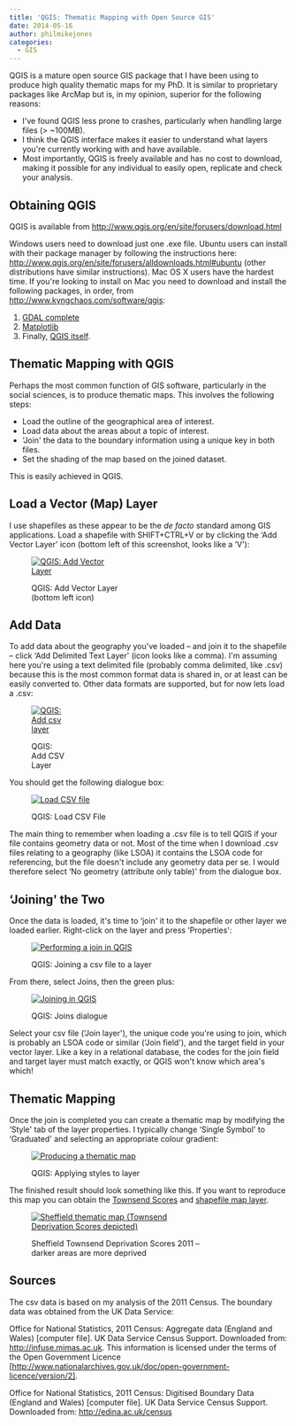 ```yaml
---
title: 'QGIS: Thematic Mapping with Open Source GIS'
date: 2014-05-16
author: philmikejones
categories:
  - GIS
---
```


QGIS is a mature open source GIS package that I have been using to produce high quality thematic maps for my PhD. It is similar to proprietary packages like ArcMap but is, in my opinion, superior for the following reasons:

- I've found QGIS less prone to crashes, particularly when handling large files (> ~100MB).
- I think the QGIS interface makes it easier to understand what layers you're currently working with and have available.
- Most importantly, QGIS is freely available and has no cost to download, making it possible for any individual to easily open, replicate and check your analysis.

## Obtaining QGIS

QGIS is available from <http://www.qgis.org/en/site/forusers/download.html>

Windows users need to download just one .exe file. Ubuntu users can install with their package manager by following the instructions here: <http://www.qgis.org/en/site/forusers/alldownloads.html#ubuntu> (other distributions have similar instructions). Mac OS X users have the hardest time. If you're looking to install on Mac you need to download and install the following packages, in order, from <http://www.kyngchaos.com/software/qgis>:

  1. [GDAL complete](http://www.kyngchaos.com/software/frameworks#gdal_complete)
  2. [Matplotlib](http://www.kyngchaos.com/software/python)
  3. Finally, [QGIS itself](http://www.kyngchaos.com/software/qgis).

## Thematic Mapping with QGIS

Perhaps the most common function of GIS software, particularly in the social sciences, is to produce thematic maps. This involves the following steps:

- Load the outline of the geographical area of interest.
- Load data about the areas about a topic of interest.
- &#8216;Join' the data to the boundary information using a unique key in both files.
- Set the shading of the map based on the joined dataset.

This is easily achieved in QGIS.

## Load a Vector (Map) Layer

I use shapefiles as these appear to be the _de facto_ standard among GIS applications. Load a shapefile with SHIFT+CTRL+V or by clicking the &#8216;Add Vector Layer' icon (bottom left of this screenshot, looks like a &#8216;V'):<figure id="attachment_1094" class="thumbnail wp-caption aligncenter" style="width: 167px">

[<img class="size-full wp-image-1094" src="https://i2.wp.com/philmikejones.me/wp-content/uploads/2014/05/vector-layor.png?fit=157%2C128" alt="QGIS: Add Vector Layer" data-recalc-dims="1" />](https://i0.wp.com/philmikejones.me/wp-content/uploads/2014/05/vector-layor.png)<figcaption class="caption wp-caption-text">QGIS: Add Vector Layer (bottom left icon)</figcaption></figure> 

## Add Data

To add data about the geography you've loaded &#8211; and join it to the shapefile &#8211; click &#8216;Add Delimited Text Layer' (icon looks like a comma). I'm assuming here you're using a text delimited file (probably comma delimited, like .csv) because this is the most common format data is shared in, or at least can be easily converted to. Other data formats are supported, but for now lets load a .csv:<figure id="attachment_1095" class="thumbnail wp-caption aligncenter" style="width: 66px">

[<img class="size-full wp-image-1095" src="https://i2.wp.com/philmikejones.me/wp-content/uploads/2014/05/add-csv-layer.png?fit=56%2C40" alt="QGIS: Add csv layer" data-recalc-dims="1" />](https://i0.wp.com/philmikejones.me/wp-content/uploads/2014/05/add-csv-layer.png)<figcaption class="caption wp-caption-text">QGIS: Add CSV Layer</figcaption></figure> 

You should get the following dialogue box:<figure id="attachment_1096" class="thumbnail wp-caption aligncenter" style="width: 310px">

[<img class="size-medium wp-image-1096" src="https://i1.wp.com/philmikejones.me/wp-content/uploads/2014/05/csv-dialogue-300x194.png?fit=300%2C193" alt="Load CSV file" srcset="https://i0.wp.com/philmikejones.me/wp-content/uploads/2014/05/csv-dialogue.png?w=784 784w, https://i0.wp.com/philmikejones.me/wp-content/uploads/2014/05/csv-dialogue.png?resize=300%2C194 300w, https://i1.wp.com/philmikejones.me/wp-content/uploads/2014/05/csv-dialogue.png?resize=768%2C496 768w, https://i1.wp.com/philmikejones.me/wp-content/uploads/2014/05/csv-dialogue.png?resize=660%2C426 660w" sizes="(max-width: 300px) 100vw, 300px" data-recalc-dims="1" />](https://i0.wp.com/philmikejones.me/wp-content/uploads/2014/05/csv-dialogue.png)<figcaption class="caption wp-caption-text">QGIS: Load CSV File</figcaption></figure> 

The main thing to remember when loading a .csv file is to tell QGIS if your file contains geometry data or not. Most of the time when I download .csv files relating to a geography (like LSOA) it contains the LSOA code for referencing, but the file doesn't include any geometry data per se. I would therefore select &#8216;No geometry (attribute only table)' from the dialogue box.

## &#8216;Joining' the Two

Once the data is loaded, it's time to &#8216;join' it to the shapefile or other layer we loaded earlier. Right-click on the layer and press &#8216;Properties':<figure id="attachment_1097" class="thumbnail wp-caption aligncenter" style="width: 310px">

[<img class="size-medium wp-image-1097" src="https://i2.wp.com/philmikejones.me/wp-content/uploads/2014/05/join-300x189.png?fit=300%2C188" alt="Performing a join in QGIS" srcset="https://i1.wp.com/philmikejones.me/wp-content/uploads/2014/05/join.png?w=1631 1631w, https://i1.wp.com/philmikejones.me/wp-content/uploads/2014/05/join.png?resize=300%2C189 300w, https://i1.wp.com/philmikejones.me/wp-content/uploads/2014/05/join.png?resize=768%2C483 768w, https://i0.wp.com/philmikejones.me/wp-content/uploads/2014/05/join.png?resize=1024%2C644 1024w, https://i0.wp.com/philmikejones.me/wp-content/uploads/2014/05/join.png?resize=660%2C415 660w, https://i1.wp.com/philmikejones.me/wp-content/uploads/2014/05/join.png?w=1296 1296w" sizes="(max-width: 300px) 100vw, 300px" data-recalc-dims="1" />](https://i0.wp.com/philmikejones.me/wp-content/uploads/2014/05/join.png)<figcaption class="caption wp-caption-text">QGIS: Joining a csv file to a layer</figcaption></figure> 

From there, select Joins, then the green plus:<figure id="attachment_1098" class="thumbnail wp-caption aligncenter" style="width: 310px">

[<img class="size-medium wp-image-1098" src="https://i0.wp.com/philmikejones.me/wp-content/uploads/2014/05/join-dialogue-300x194.png?fit=300%2C194" alt="Joining in QGIS" srcset="https://i1.wp.com/philmikejones.me/wp-content/uploads/2014/05/join-dialogue.png?w=929 929w, https://i2.wp.com/philmikejones.me/wp-content/uploads/2014/05/join-dialogue.png?resize=300%2C194 300w, https://i2.wp.com/philmikejones.me/wp-content/uploads/2014/05/join-dialogue.png?resize=768%2C497 768w, https://i0.wp.com/philmikejones.me/wp-content/uploads/2014/05/join-dialogue.png?resize=660%2C427 660w" sizes="(max-width: 300px) 100vw, 300px" data-recalc-dims="1" />](https://i0.wp.com/philmikejones.me/wp-content/uploads/2014/05/join-dialogue.png)<figcaption class="caption wp-caption-text">QGIS: Joins dialogue</figcaption></figure> 

Select your csv file (&#8216;Join layer'), the unique code you're using to join, which is probably an LSOA code or similar (&#8216;Join field'), and the target field in your vector layer. Like a key in a relational database, the codes for the join field and target layer must match exactly, or QGIS won't know which area's which!

## Thematic Mapping

Once the join is completed you can create a thematic map by modifying the &#8216;Style' tab of the layer properties. I typically change &#8216;Single Symbol' to &#8216;Graduated' and selecting an appropriate colour gradient:<figure id="attachment_1099" class="thumbnail wp-caption aligncenter" style="width: 310px">

[<img class="size-medium wp-image-1099" src="https://i2.wp.com/philmikejones.me/wp-content/uploads/2014/05/thematic-map-from-join-300x194.png?fit=300%2C194" alt="Producing a thematic map" srcset="https://i1.wp.com/philmikejones.me/wp-content/uploads/2014/05/thematic-map-from-join.png?w=929 929w, https://i1.wp.com/philmikejones.me/wp-content/uploads/2014/05/thematic-map-from-join.png?resize=300%2C194 300w, https://i1.wp.com/philmikejones.me/wp-content/uploads/2014/05/thematic-map-from-join.png?resize=768%2C497 768w, https://i1.wp.com/philmikejones.me/wp-content/uploads/2014/05/thematic-map-from-join.png?resize=660%2C427 660w" sizes="(max-width: 300px) 100vw, 300px" data-recalc-dims="1" />](https://i0.wp.com/philmikejones.me/wp-content/uploads/2014/05/thematic-map-from-join.png)<figcaption class="caption wp-caption-text">QGIS: Applying styles to layer</figcaption></figure> 

The finished result should look something like this. If you want to reproduce this map you can obtain the [Townsend Scores](http://www.philmikejones.net/wp-content/uploads/2014/05/master.csv) and [shapefile map layer](http://www.philmikejones.net/wp-content/uploads/2014/05/sheffield-wards-2011.zip).<figure id="attachment_1101" class="thumbnail wp-caption aligncenter" style="width: 310px">

[<img class="size-medium wp-image-1101" src="https://i2.wp.com/philmikejones.me/wp-content/uploads/2014/05/sheffield-townsend-2011-raster-300x212.png?fit=300%2C212" alt="Sheffield thematic map (Townsend Deprivation Scores depicted)" srcset="https://i1.wp.com/philmikejones.me/wp-content/uploads/2014/05/sheffield-townsend-2011-raster.png?w=3507 3507w, https://i2.wp.com/philmikejones.me/wp-content/uploads/2014/05/sheffield-townsend-2011-raster.png?resize=300%2C212 300w, https://i0.wp.com/philmikejones.me/wp-content/uploads/2014/05/sheffield-townsend-2011-raster.png?resize=768%2C543 768w, https://i0.wp.com/philmikejones.me/wp-content/uploads/2014/05/sheffield-townsend-2011-raster.png?resize=1024%2C724 1024w, https://i1.wp.com/philmikejones.me/wp-content/uploads/2014/05/sheffield-townsend-2011-raster.png?resize=660%2C467 660w, https://i0.wp.com/philmikejones.me/wp-content/uploads/2014/05/sheffield-townsend-2011-raster.png?w=1296 1296w, https://i0.wp.com/philmikejones.me/wp-content/uploads/2014/05/sheffield-townsend-2011-raster.png?w=1944 1944w" sizes="(max-width: 300px) 100vw, 300px" data-recalc-dims="1" />](http://philmikejones.me/wp-content/uploads/2014/05/sheffield-townsend-2011.pdf)<figcaption class="caption wp-caption-text">Sheffield Townsend Deprivation Scores 2011 &#8211; darker areas are more deprived</figcaption></figure> 

## Sources

The csv data is based on my analysis of the 2011 Census. The boundary data was obtained from the UK Data Service:

Office for National Statistics, 2011 Census: Aggregate data (England and Wales) [computer file]. UK Data Service Census Support. Downloaded from: <http://infuse.mimas.ac.uk>. This information is licensed under the terms of the Open Government Licence [http://www.nationalarchives.gov.uk/doc/open-government-licence/version/2].

Office for National Statistics, 2011 Census: Digitised Boundary Data (England and Wales) [computer file]. UK Data Service Census Support. Downloaded from: <http://edina.ac.uk/census>